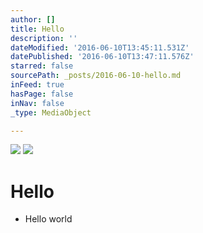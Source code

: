 ```yaml
---
author: []
title: Hello
description: ''
dateModified: '2016-06-10T13:45:11.531Z'
datePublished: '2016-06-10T13:47:11.576Z'
starred: false
sourcePath: _posts/2016-06-10-hello.md
inFeed: true
hasPage: false
inNav: false
_type: MediaObject

---
```

![](https://the-grid-user-content.s3-us-west-2.amazonaws.com/3a5b0dfc-2283-4ebd-9733-9e7e5d1b646a.jpg)
![](https://the-grid-user-content.s3-us-west-2.amazonaws.com/22ded085-67a7-4b86-9d70-6dd6456eb9b9.jpg)

# Hello

* Hello world
